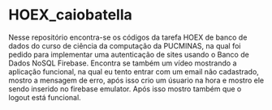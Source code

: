 # HOEX_caiobatella
Nesse repositório encontra-se os códigos da tarefa HOEX de banco de dados do curso de ciência da computação da PUCMINAS, na qual foi pedido para implementar uma autenticação de sites usando o Banco de Dados NoSQL Firebase.
Encontra se também um vídeo mostrando a aplicação funcional, na qual eu tento entrar com um email não cadastrado, mostro a mensagem de erro, após isso crio um úsuario na hora e mostro ele sendo inserido no firebase emulator.
Após isso mostro também que o logout está funcional.


